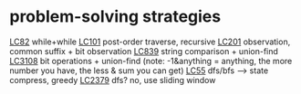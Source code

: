 # problem-solving strategies
[LC82](https://leetcode.com/problems/remove-duplicates-from-sorted-list-ii) while+while
[LC101](https://leetcode.com/problems/symmetric-tree) post-order traverse, recursive
[LC201](https://leetcode.com/problems/bitwise-and-of-numbers-range) observation, common suffix + bit observation
[LC839](https://leetcode.com/problems/similar-string-groups) string comparison + union-find
[LC3108](https://leetcode.com/problems/minimum-cost-walk-in-weighted-graph) bit operations + union-find (note: -1&anything = anything, the more number you have, the less & sum you can get)
[LC55](https://leetcode.com/problems/jump-game) dfs/bfs --> state compress, greedy
[LC2379](https://leetcode.com/problems/minimum-recolors-to-get-k-consecutive-black-blocks) dfs? no, use sliding window
